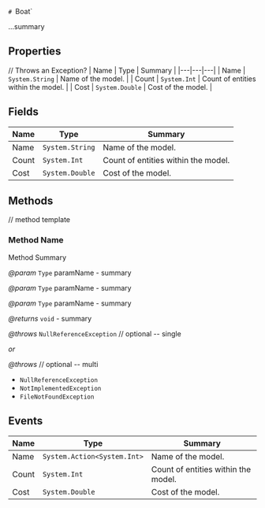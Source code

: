 `# `Boat`

...summary

## Properties
// Throws an Exception?
| Name | Type | Summary |
|---|---|---|
| Name | `System.String` | Name of the model. |
| Count | `System.Int` | Count of entities within the model. |
| Cost | `System.Double` | Cost of the model. |

## Fields

| Name | Type | Summary |
|---|---|---|
| Name | `System.String` | Name of the model. |
| Count | `System.Int` | Count of entities within the model. |
| Cost | `System.Double` | Cost of the model. |

## Methods

// method template
### Method Name 

Method Summary

*@param* `Type` paramName - summary

*@param* `Type` paramName - summary

*@param* `Type` paramName - summary

*@returns* `void` - summary

*@throws* `NullReferenceException` // optional -- single

*or*

*@throws*  // optional -- multi
- `NullReferenceException`
- `NotImplementedException`
- `FileNotFoundException`

## Events

| Name | Type | Summary |
|---|---|---|
| Name | `System.Action<System.Int>` | Name of the model. |
| Count | `System.Int` | Count of entities within the model. |
| Cost | `System.Double` | Cost of the model. |
